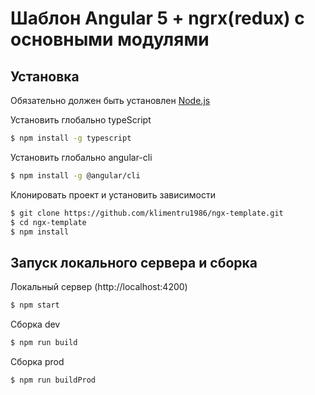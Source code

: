 # Шаблон Angular 5 + ngrx(redux) с основными модулями

## Установка

Обязательно должен быть установлен [Node.js](https://nodejs.org/en/)

Установить глобально typeScript
```sh
$ npm install -g typescript
```
Установить глобально angular-cli
```sh
$ npm install -g @angular/cli
```
Клонировать проект и установить зависимости
```sh
$ git clone https://github.com/klimentru1986/ngx-template.git
$ cd ngx-template
$ npm install
```
## Запуск локального сервера и сборка
Локальный сервер (http://localhost:4200)
```sh
$ npm start
```
Сборка dev
```sh
$ npm run build
```
Сборка prod
```sh
$ npm run buildProd
```
